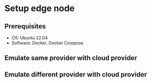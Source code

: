 # Setup edge node

## Prerequisites

- OS: Ubuntu 22.04
- Software: Docker, Docker Compose

## Emulate same provider with cloud provider

## Emulate different provider with cloud provider
